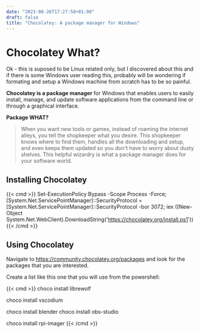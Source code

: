 ```yaml
---
date: "2023-08-26T17:27:58+01:00"
draft: false
title: "Chocolatey: A package manager for Windows"
---
```


# Chocolatey What?

Ok - this is suposed to be Linux related only, but I discovered about this and if there is some Windows user reading this, probably will be wondering if formating and setup a Windows machine from scratch has to be so painful.

**Chocolatey is a package manager** for Windows that enables users to easily install, manage, and update software applications from the command line or through a graphical interface.

**Package WHAT?**

> When you want new tools or games, instead of roaming the internet alleys, you tell the shopkeeper what you desire. This shopkeeper knows where to find them, handles all the downloading and setup, and even keeps them updated so you don't have to worry about dusty shelves. This helpful wizardry is what a package manager does for your software world.

## Installing Chocolatey

{{< cmd >}}
Set-ExecutionPolicy Bypass -Scope Process -Force; [System.Net.ServicePointManager]::SecurityProtocol = [System.Net.ServicePointManager]::SecurityProtocol -bor 3072; iex ((New-Object System.Net.WebClient).DownloadString('https://chocolatey.org/install.ps1'))
{{< /cmd >}}

## Using Chocolatey

Navigate to <https://community.chocolatey.org/packages> and look for the packages that you are interested.

Create a list like this one that you will use from the powershell:


{{< cmd >}}
choco install librewolf

choco install vscodium

choco install blender
choco install obs-studio 


choco install rpi-imager
{{< /cmd >}}